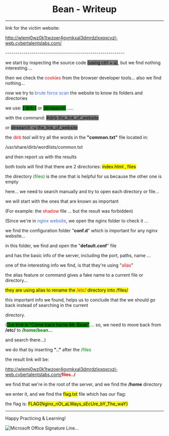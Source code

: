  

<center><b><h1> Bean - Writeup</h1></b></center>

***



link for the victim website:

http://wlemj0wz0k1twzoer4gvmkxal3dmrdzlxxqxcyzl-web.cybertalentslabs.com/

 

\-----------------------------------------------------------

 

we start by inspecting the source code <mark style="background-color:grey">(using ctrl + u)</mark>, but we find nothing interesting....

then we check the <font color='red'>cookies</font> from the browser developer tools... also we find nothing...

 

 

now we try to <font color='royalblue'>brute force scan</font> the website to know its folders and directories 

we use:  <mark style="background-color:green">( dirb )</mark> or <mark style="background-color:green">(dirsearch)</mark> .....

 

with the command: <mark style="background-color:grey">#dirb the_link_of_website</mark>     

or <mark style="background-color:grey">dirsearch -u the_link_of_website</mark>

 

the <font color='red'>dirb</font> tool will try all the words in the <B>"common.txt"</B> file located in:

/usr/share/dirb/wordlists/common.txt

 

and then report us with the results

both tools will find that there are 2 directories:  <mark>index.html , files</mark>

the directory <font color='green'>(files)</font> is the one that is helpful for us because the other one is empty

 

 

here... we need to search manually and try to open each directory or file...

we will start with the ones that are known as important 

(For example: the <font color='red'>shadow</font> file ... but the result was forbidden)

(Since we're in <font color='royalblue'>nginx website</font>, we open the nginx folder to check it ...

we find the configuration folder "<B>conf.d</B>" which is important for any nginx website...

in this folder, we find and open the "<B>default.conf</B>" file

and has the basic info of the server, including the port, paths, name ...

 

one of the interesting info we find, is that they're using "<font color='red'>alias</font>"

 

the alias feature or command gives a fake name to a current file or directory...



<mark>they are using alias to rename the <font color='red'>/etc/</font> directory into /files/</mark>

 

this important info we found, helps us to conclude that the we should go back instead of searching in the current

directory. 

(<mark style="background-color:green">Our hint is "Come back home Mr. Bean"</mark>.... so, we need to move back from <B>/etc/</B> to <B><font color='green'>/home/bean... </font></B>

and search there...)

 

 

we do that by inserting <b>"<font color='red'>..</font>"</b> after the <font color='green'>/files </font> 

the result link will be:

http://wlemj0wz0k1twzoer4gvmkxal3dmrdzlxxqxcyzl-web.cybertalentslabs.com/<font color='red'>**files../**</font>

 

we find that we're in the root of the server, and we find the <b>/home</b> directory

we enter it, and we find the <mark>flag.txt</mark> file which has our flag:

 

the flag is: <mark>FLAG{Nginx_nOt_aLWays_sEcUre_bY_The_waY}</mark>

***



 Happy Practicing & Learning!

![Microsoft Office Signature Line...](https://s2.loli.net/2023/11/27/7spoTq2yYxJ8D9b.png)